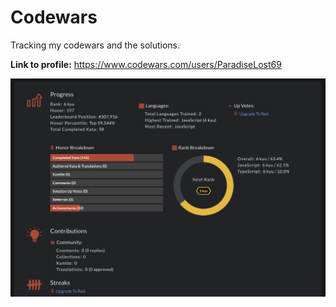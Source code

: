 # Codewars

Tracking my codewars and the solutions.

**Link to profile:** https://www.codewars.com/users/ParadiseLost69

![alt tag](codewars.png "Code Wars")
